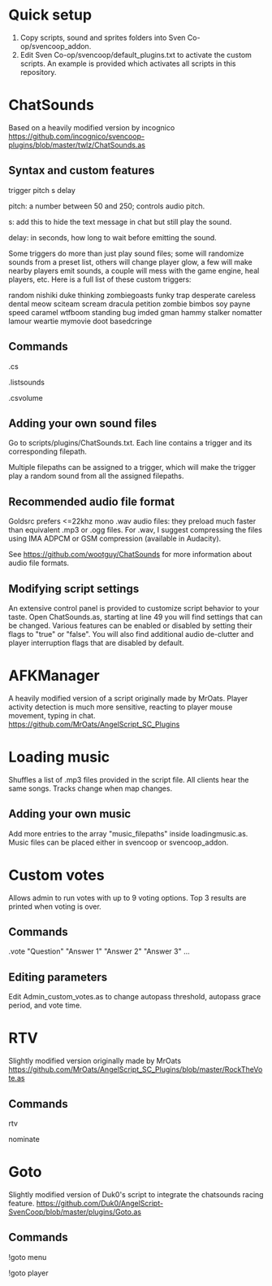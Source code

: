 # Quick setup
1. Copy scripts, sound and sprites folders into Sven Co-op/svencoop_addon.
2. Edit Sven Co-op/svencoop/default_plugins.txt to activate the custom scripts. An example is provided which activates all scripts in this repository.

# ChatSounds

Based on a heavily modified version by incognico
https://github.com/incognico/svencoop-plugins/blob/master/twlz/ChatSounds.as

## Syntax and custom features

trigger pitch s delay

pitch: a number between 50 and 250; controls audio pitch.

s: add this to hide the text message in chat but still play the sound.

delay: in seconds, how long to wait before emitting the sound.

Some triggers do more than just play sound files; some will randomize sounds from a preset list, others will change player glow,
a few will make nearby players emit sounds, a couple will mess with the game engine, heal players, etc. Here is a full list of these custom triggers:

random nishiki duke thinking zombiegoasts funky trap desperate careless dental meow sciteam scream dracula petition zombie
bimbos soy payne speed caramel wtfboom standing bug imded gman hammy stalker nomatter lamour weartie mymovie doot basedcringe

## Commands
.cs

.listsounds

.csvolume

## Adding your own sound files

Go to scripts/plugins/ChatSounds.txt. Each line contains a trigger and its corresponding filepath.

Multiple filepaths can be assigned to a trigger, which will make the trigger play a random sound from all the assigned filepaths.

## Recommended audio file format

Goldsrc prefers <=22khz mono .wav audio files: they preload much faster than equivalent .mp3 or .ogg files.
For .wav, I suggest compressing the files using IMA ADPCM or GSM compression (available in Audacity).

See https://github.com/wootguy/ChatSounds for more information about audio file formats.

## Modifying script settings

An extensive control panel is provided to customize script behavior to your taste.
Open ChatSounds.as, starting at line 49 you will find settings that can be changed. Various features can be enabled or disabled by setting their flags to "true" or "false".
You will also find additional audio de-clutter and player interruption flags that are disabled by default.

# AFKManager

A heavily modified version of a script originally made by MrOats. Player activity detection is much more sensitive, reacting to player mouse movement, typing in chat.
https://github.com/MrOats/AngelScript_SC_Plugins

# Loading music

Shuffles a list of .mp3 files provided in the script file. All clients hear the same songs. Tracks change when map changes.

## Adding your own music

Add more entries to the array "music_filepaths" inside loadingmusic.as. Music files can be placed either in svencoop or svencoop_addon.

# Custom votes

Allows admin to run votes with up to 9 voting options. Top 3 results are printed when voting is over.

## Commands
.vote "Question" "Answer 1" "Answer 2" "Answer 3" ...

## Editing parameters

Edit Admin_custom_votes.as to change autopass threshold, autopass grace period, and vote time.

# RTV

Slightly modified version originally made by MrOats
https://github.com/MrOats/AngelScript_SC_Plugins/blob/master/RockTheVote.as

## Commands
rtv

nominate

# Goto

Slightly modified version of Duk0's script to integrate the chatsounds racing feature.
https://github.com/Duk0/AngelScript-SvenCoop/blob/master/plugins/Goto.as

## Commands
!goto menu

!goto player